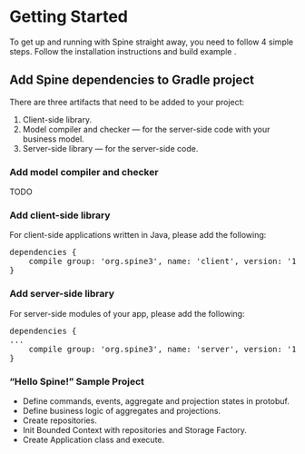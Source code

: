 # Getting Started 


<p class="lead">To get up and running with Spine straight away, you need to follow 4 simple steps. Follow the installation instructions and build example .</p>

## Add Spine dependencies to Gradle project
There are three artifacts that need to be added to your project:
1. Client-side library.
2. Model compiler and checker — for the server-side code with your business model.
3. Server-side library — for the server-side code.


### Add model compiler and checker
TODO

### Add client-side library
For client-side applications written in Java, please add the following:
<pre>
dependencies {
    compile group: 'org.spine3', name: 'client', version: '1.+'
}
</pre>


### Add server-side library
For server-side modules of your app, please add the following:
<pre>
dependencies {
...
    compile group: 'org.spine3', name: 'server', version: '1.+'
}
</pre>


### “Hello Spine!” Sample Project
* Define commands, events, aggregate and projection states in protobuf.
* Define business logic of aggregates and projections.
* Create repositories.
* Init Bounded Context with repositories and Storage Factory.
* Create Application class and execute.

